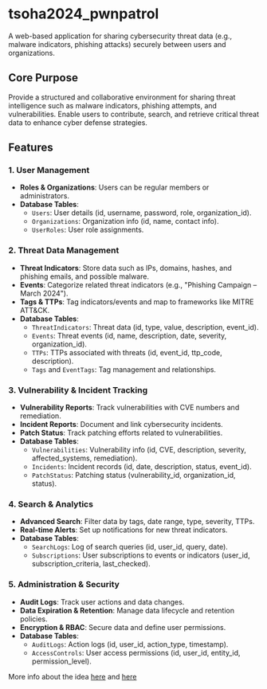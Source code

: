 # tsoha2024_pwnpatrol
A web-based application for sharing cybersecurity threat data (e.g., malware indicators, phishing attacks) securely between users and organizations.



## Core Purpose

Provide a structured and collaborative environment for sharing threat intelligence such as malware indicators, phishing attempts, and vulnerabilities. Enable users to contribute, search, and retrieve critical threat data to enhance cyber defense strategies.

## Features

### 1. User Management
- **Roles & Organizations**: Users can be regular members or administrators.
- **Database Tables**:
  - `Users`: User details (id, username, password, role, organization_id).
  - `Organizations`: Organization info (id, name, contact info).
  - `UserRoles`: User role assignments.

### 2. Threat Data Management
- **Threat Indicators**: Store data such as IPs, domains, hashes, and phishing emails, and possible malware.
- **Events**: Categorize related threat indicators (e.g., "Phishing Campaign – March 2024").
- **Tags & TTPs**: Tag indicators/events and map to frameworks like MITRE ATT&CK.
- **Database Tables**:
  - `ThreatIndicators`: Threat data (id, type, value, description, event_id).
  - `Events`: Threat events (id, name, description, date, severity, organization_id).
  - `TTPs`: TTPs associated with threats (id, event_id, ttp_code, description).
  - `Tags` and `EventTags`: Tag management and relationships.

### 3. Vulnerability & Incident Tracking
- **Vulnerability Reports**: Track vulnerabilities with CVE numbers and remediation.
- **Incident Reports**: Document and link cybersecurity incidents.
- **Patch Status**: Track patching efforts related to vulnerabilities.
- **Database Tables**:
  - `Vulnerabilities`: Vulnerability info (id, CVE, description, severity, affected_systems, remediation).
  - `Incidents`: Incident records (id, date, description, status, event_id).
  - `PatchStatus`: Patching status (vulnerability_id, organization_id, status).

### 4. Search & Analytics
- **Advanced Search**: Filter data by tags, date range, type, severity, TTPs.
- **Real-time Alerts**: Set up notifications for new threat indicators.
- **Database Tables**:
  - `SearchLogs`: Log of search queries (id, user_id, query, date).
  - `Subscriptions`: User subscriptions to events or indicators (user_id, subscription_criteria, last_checked).

### 5. Administration & Security
- **Audit Logs**: Track user actions and data changes.
- **Data Expiration & Retention**: Manage data lifecycle and retention policies.
- **Encryption & RBAC**: Secure data and define user permissions.
- **Database Tables**:
  - `AuditLogs`: Action logs (id, user_id, action_type, timestamp).
  - `AccessControls`: User access permissions (id, user_id, entity_id, permission_level).
 
More info about the idea [here]([URL](https://en.wikipedia.org/wiki/MISP_Threat_Sharing)) and [here]([URL](https://www.misp-project.org/))

